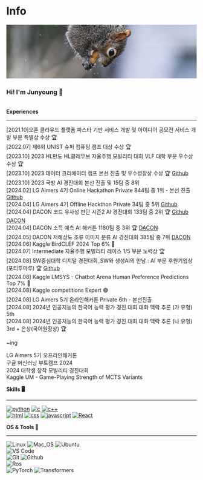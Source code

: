 
<h1>Info</h1>
<a href="https://github.com/be0k"><img src="squirrel.jpg"></a>
<h3>Hi! I'm Junyoung 🤗</h3>
<br>

<summary><b>Experiences</b></summary>
<hr>

[2021.10]오픈 클라우드 플랫폼 파스타 기반 서비스 개발 및 아이디어 공모전 서비스 개발 부문 특별상 수상 🏆  
[2022.07] 제6회 UNIST 슈퍼 컴퓨팅 캠프 대상 수상 🏆  
[2023.10] 2023 HL만도 HL클레무브 자율주행 모빌리티 대회 VLF 대학 부문 우수상 수상 🏆  
[2023.10] 2023 데이터 크리에이터 캠프 본선 진출 및 우수성장상 수상 🏆 [Github](https://github.com/be0k/2023-data-creator-camp)      
[2023.10] 2023 국방 AI 경진대회 본선 진출 및 15팀 중 8위  
[2024.02] LG Aimers 4기 Online Hackathon Private 844팀 중 1위 - 본선 진출 [Github](https://github.com/be0k/lg-aimers-4th-online)     
[2024.04] LG Aimers 4기 Offline Hackthon Private 34팀 중 5위 [Github](https://github.com/be0k/lg-aimers-4th-offline)         
[2024.04] DACON 코드 유사성 판단 시즌2 AI 경진대회 133팀 중 2위 🏆 [Github](https://github.com/be0k/code-similarity) [DACON](https://dacon.io/competitions/official/236228/codeshare/9926)              
[2024.04] DACON 소득 예측 AI 해커톤 1180팀 중 3위 🏆 [DACON](https://dacon.io/competitions/open/236230/codeshare/9959)        
[2024.05] DACON 저해상도 조류 이미지 분류 AI 경진대회 385팀 중 7위 [DACON](https://dacon.io/competitions/official/236251/codeshare/10441)        
[2024.06] Kaggle BirdCLEF 2024 Top 6% 🥉      
[2024.07] Intermediate 자율주행 모빌리티 레이스 1/5 부문 노력상 🏆  
[2024.08] SW중심대학 디지털 경진대회_SW와 생성AI의 만남 : AI 부문 후원기업상(포티투마루) 🏆 [Github](https://github.com/be0k/2024_AI_ADD/tree/main)     
[2024.08] Kaggle LMSYS - Chatbot Arena Human Preference Predictions Top 7% 🥉             
[2024.08] Kaggle competitions Expert 🟣       
[2024.08] LG Aimers 5기 온라인해커톤 Private 6th - 본선진출     
[2024.08] 2024년 인공지능의 한국어 능력 평가 경진 대회 대화 맥락 추론 (가 유형) 5th       
[2024.08] 2024년 인공지능의 한국어 능력 평가 경진 대회 대화 맥락 추론 (나 유형) 3rd +  은상(국어원장상) 🏆      


~ing

LG Aimers 5기 오프라인해커톤       
구글 머신러닝 부트캠프 2024     
2024 대학생 창작 모빌리티 경진대회     
Kaggle UM - Game-Playing Strength of MCTS Variants


  <summary><b>Skills 🖥️</b></summary>
<hr>

[![python](https://img.shields.io/badge/python-★★★-lightgrey?labelColor=3776AB&logo=Python&style=for-the-badge&logoColor=white)](https://www.python.org/)
[![c](https://img.shields.io/badge/C-★★★-lightgrey?labelColor=A8B9CC&logo=C&style=for-the-badge&logoColor=white)](https://en.wikipedia.org/wiki/C_(programming_language))
[![c++](https://img.shields.io/badge/C++-★★★-lightgrey?labelColor=00599C&logo=C%2B%2B&style=for-the-badge&logoColor=white)](https://en.wikipedia.org/wiki/C%2B%2B)   
[![html](https://img.shields.io/badge/html-★★★-lightgrey?labelColor=E34F26&logo=HTML5&style=for-the-badge&logoColor=white)](https://www.w3schools.com/html)
[![css](https://img.shields.io/badge/css-★★★-lightgrey?labelColor=1572B6&logo=CSS3&style=for-the-badge&logoColor=white)](https://www.w3schools.com/css)
[![javascript](https://img.shields.io/badge/javascript-★★★-lightgrey?labelColor=F7DF1E&logo=JavaScript&style=for-the-badge&logoColor=black)](https://www.w3schools.com/js)
[![React](https://img.shields.io/badge/React-%E2%98%85%E2%98%85%E2%98%85-lightgrey?labelColor=61DBFB&logo=react&style=for-the-badge&logoColor=black)](https://react.dev/)



<summary><b>OS & Tools 🔨</b></summary>
<hr>

![Linux](https://img.shields.io/badge/-Linux-FCC624?logo=Linux&style=flat-square&logoColor=black)
![Mac_OS](https://img.shields.io/badge/-Mac_OS-999999?logo=Apple&style=flat-square&logoColor=white)
![Ubuntu](https://img.shields.io/badge/-Ubuntu-E95420?logo=Ubuntu&style=flat-square&logoColor=white)   
![VS Code](https://img.shields.io/badge/-VS_Code-007ACC?logo=visual-studio-code&style=flat-square&logoColor=white)   
![Git](https://img.shields.io/badge/-Git-F05032?logo=Git&style=flat-square&logoColor=white)
![Github](https://img.shields.io/badge/-Github-181717?logo=Github&style=flat-square&logoColor=white)   
![Ros](https://img.shields.io/badge/-ROS-22314E?logo=Ros&style=flat-square&logoColor=white)   
![PyTorch](https://img.shields.io/badge/-PyTorch-EE4C2C?logo=PyTorch&style=flat-square&logoColor=white)
![Transformers](https://img.shields.io/badge/-🤗%20Transformers-FFD21E?logo=Transformers&style=flat-square&logoColor=white)



